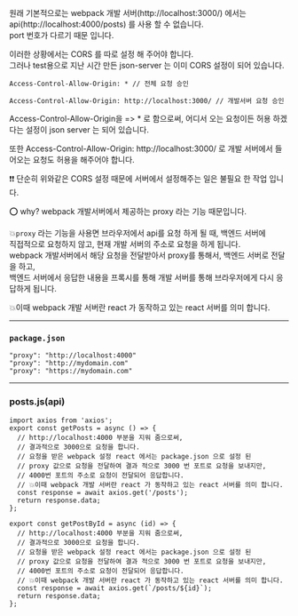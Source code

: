 원래 기본적으로는 webpack 개발 서버(http://localhost:3000/) 에서는  
api(http://localhost:4000/posts) 를 사용 할 수 없습니다.  
port 번호가 다르기 때문 입니다.

이러한 상황에서는 CORS 를 따로 설정 해 주어야 합니다.  
그러나 test용으로 지난 시간 만든 json-server 는 이미 CORS 설정이 되어 있습니다.

```
Access-Control-Allow-Origin: * // 전체 요청 승인

Access-Control-Allow-Origin: http://localhost:3000/ // 개발서버 요청 승인
```

Access-Control-Allow-Origin을 => \* 로 함으로써, 어디서 오는 요청이든 허용 하겠다는 설정이 json server 는 되어 있습니다.

또한 Access-Control-Allow-Origin: http://localhost:3000/ 로 개발 서버에서 들어오는 요청도 허용을 해주어야 합니다.

❗❗ 단순히 위와같은 CORS 설정 때문에 서버에서 설정해주는 일은 불필요 한 작업 입니다.

⭕ why? webpack 개발서버에서 제공하는 proxy 라는 기능 때문입니다.

💥`proxy` 라는 기능을 사용면 브라우저에서 api를 요청 하게 될 때, 백엔드 서버에  
직접적으로 요청하지 않고, 현재 개발 서버의 주소로 요청을 하게 됩니다.  
webpack 개발서버에서 해당 요청을 전달받아서 proxy를 통해서, 백엔드 서버로 전달을 하고,  
백엔드 서버에서 응답한 내용을 프록시를 통해 개발 서버를 통해 브라우저에게 다시 응답하게 됩니다.

💥이때 webpack 개발 서버란 react 가 동작하고 있는 react 서버를 의미 합니다.

---

### `package.json`

```
"proxy": "http://localhost:4000"
"proxy": "http://mydomain.com"
"proxy": "https://mydomain.com"
```

---

### posts.js(api)

```
import axios from 'axios';
export const getPosts = async () => {
  // http://localhost:4000 부분을 지워 줌으로써,
  // 결과적으로 3000으로 요청을 합니다.
  // 요청을 받은 webpack 설정 react 에서는 package.json 으로 설정 된
  // proxy 값으로 요청을 전달하여 결과 적으로 3000 번 포트로 요청을 보내지만,
  // 4000번 포트의 주소로 요청이 전달되어 응답합니다.
  // 💥이때 webpack 개발 서버란 react 가 동작하고 있는 react 서버를 의미 합니다.
  const response = await axios.get('/posts');
  return response.data;
};

export const getPostById = async (id) => {
  // http://localhost:4000 부분을 지워 줌으로써,
  // 결과적으로 3000으로 요청을 합니다.
  // 요청을 받은 webpack 설정 react 에서는 package.json 으로 설정 된
  // proxy 값으로 요청을 전달하여 결과 적으로 3000 번 포트로 요청을 보내지만,
  // 4000번 포트의 주소로 요청이 전달되어 응답합니다.
  // 💥이때 webpack 개발 서버란 react 가 동작하고 있는 react 서버를 의미 합니다.
  const response = await axios.get(`/posts/${id}`);
  return response.data;
};
```
